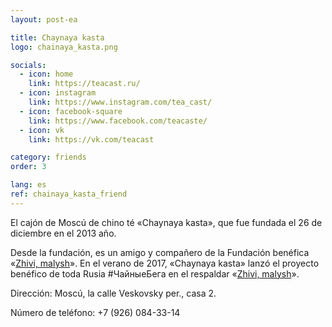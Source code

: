 ```yaml
---
layout: post-ea

title: Chaynaya kasta
logo: chainaya_kasta.png

socials:
  - icon: home
    link: https://teacast.ru/
  - icon: instagram
    link: https://www.instagram.com/tea_cast/
  - icon: facebook-square
    link: https://www.facebook.com/teacaste/
  - icon: vk
    link: https://vk.com/teacast

category: friends
order: 3

lang: es
ref: chainaya_kasta_friend
---
```


El cajón de Moscú de chino té «Chaynaya kasta», que fue fundada el 26 de diciembre en el 2013 año.

Desde la fundación, es un amigo y compañero de la Fundación benéfica 
«<a href="https://fondzhivimalysh.ru/" target="_blank">Zhivi, malysh</a>». En el verano de 2017, «Chaynaya kasta» lanzó el proyecto benéfico de toda Rusia #ЧайныеБега
en el respaldar «<a href="https://fondzhivimalysh.ru/" target="_blank">Zhivi, malysh</a>».

Dirección: Moscú, la calle Veskovsky per., casa 2. 

Número de teléfono: +7 (926) 084-33-14


